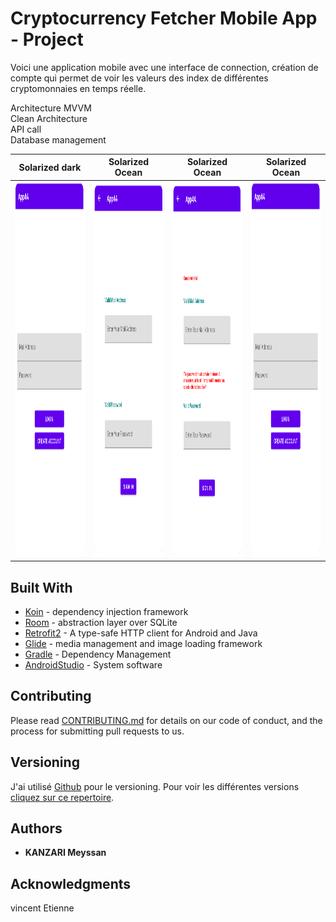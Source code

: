 # Cryptocurrency Fetcher Mobile App - Project

Voici une application mobile avec une interface de connection, création de compte qui permet de voir les valeurs des index de différentes  
cryptomonnaies en temps réelle. 

Architecture MVVM  
Clean Architecture  
API call  
Database management  

Solarized dark             |  Solarized Ocean          |  Solarized Ocean          |  Solarized Ocean
:-------------------------:|:-------------------------:|:-------------------------:|:-------------------------:
<img src="https://github.com/Mrasipila/MobileApp-4A/blob/master/images/1.PNG" width="300" height="600"> |  <img src="https://github.com/Mrasipila/MobileApp-4A/blob/master/images/2.PNG" width="300" height="600"> | <img src="https://github.com/Mrasipila/MobileApp-4A/blob/master/images/3.PNG" width="300" height="600"> | <img src="https://github.com/Mrasipila/MobileApp-4A/blob/master/images/1.PNG" width="300" height="600">

## Built With

* [Koin](https://github.com/InsertKoinIO/koin) - dependency injection framework
* [Room](https://developer.android.com/training/data-storage/room) - abstraction layer over SQLite
* [Retrofit2](https://github.com/square/retrofit) - A type-safe HTTP client for Android and Java
* [Glide](https://github.com/bumptech/glide) - media management and image loading framework
* [Gradle](https://gradle.org/) - Dependency Management
* [AndroidStudio](https://developer.android.com/) - System software

## Contributing

Please read [CONTRIBUTING.md](https://gist.github.com/PurpleBooth/b24679402957c63ec426) for details on our code of conduct, and the process for submitting pull requests to us.

## Versioning

J'ai utilisé [Github](https://github.com/) pour le versioning. Pour voir les différentes versions [cliquez sur ce repertoire](https://github.com/Mrasipila/MobileApp-4A/branches). 

## Authors

* **KANZARI Meyssan** 


## Acknowledgments

vincent Etienne

